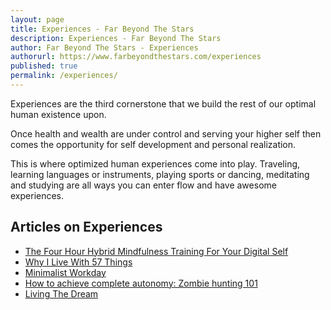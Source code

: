 ```yaml
---
layout: page
title: Experiences - Far Beyond The Stars
description: Experiences - Far Beyond The Stars
author: Far Beyond The Stars - Experiences
authorurl: https://www.farbeyondthestars.com/experiences
published: true
permalink: /experiences/
---
```


<p>Experiences are the third cornerstone that we build the rest of our optimal human existence upon.
<p>Once health and wealth are under control and serving your higher self then comes the opportunity for self development and personal realization.
<p>This is where optimized human experiences come into play. Traveling, learning languages or instruments, playing sports or dancing, meditating and studying are all ways you can enter flow and have awesome experiences.

## Articles on Experiences
<ul>
<li><a href="/the-4-hour-hybrid-mindfulness-training-for-your-digital-self/">The Four Hour Hybrid Mindfulness Training For Your Digital Self</a></li>
<li><a href="/57-things/">Why I Live With 57 Things</a></li>
<li><a href="/minimalist-workday/">Minimalist Workday</a></li>
<li><a href="/how-to-achieve-complete-autonomy-zombie-hunting-101/">How to achieve complete autonomy: Zombie hunting 101</a></li>
<li><a href="/living-the-dream/">Living The Dream</a></li>
</ul>
